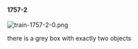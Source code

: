 #### 1757-2
![train-1757-2-0.png](https://github.com/lil-lab/nlvr/raw/master/nlvr/train/images/64/train-1757-2-0.png "train-1757-2-0.png")

there is a grey box with exactly two objects